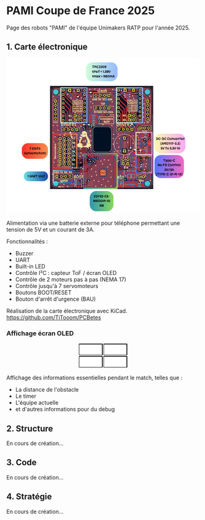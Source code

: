 # PAMI Coupe de France 2025

Page des robots "PAMI" de l'équipe Unimakers RATP pour l'année 2025.

## 1. Carte électronique


![Image](assets/Doc/schema_pcb.png)

Alimentation via une batterie externe pour téléphone permettant une tension de 5V et un courant de 3A.

Fonctionnalités :
- Buzzer
- UART
- Built-in LED
- Contrôle I²C : capteur ToF / écran OLED
- Contrôle de 2 moteurs pas à pas (NEMA 17)
- Contrôle jusqu'à 7 servomoteurs
- Boutons BOOT/RESET
- Bouton d'arrêt d'urgence (BAU)

Réalisation de la carte électronique avec KiCad.
https://github.com/TiTooom/PCBetes

###  Affichage écran OLED
<p align="center">
    <img src="assets/Screen/home.png" alt="Image">
</p>
Affichage des informations essentielles pendant le match, telles que :

- La distance de l'obstacle
- Le timer
- L'équipe actuelle
- et d'autres informations pour du debug



## 2. Structure

En cours de création...

## 3. Code

En cours de création...

## 4. Stratégie

En cours de création...